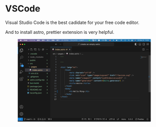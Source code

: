 # VSCode

Visual Studio Code is the best cadidate for your free code editor.

And to install astro, prettier extension is very helpful.

<figure><img src="../.gitbook/assets/Screen Shot 2023-12-22 at 12.25.40.png" alt=""><figcaption></figcaption></figure>
